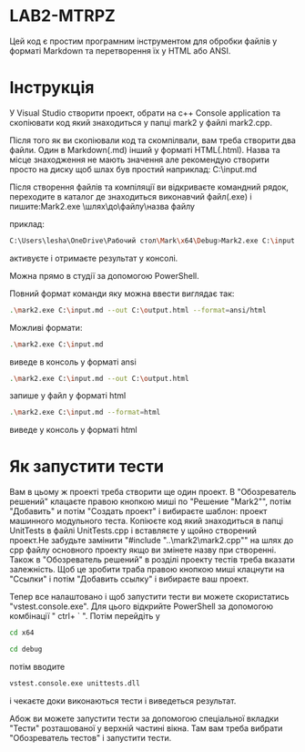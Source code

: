 # LAB2-MTRPZ

Цей код є простим програмним інструментом для обробки файлів у форматі Markdown та перетворення їх у HTML або ANSI.

# Інструкція

У Visual Studio створити проект, обрати на с++ Сonsole application та скопіювати код який знаходиться у папці mark2 у файлі mark2.cpp.

Після того як ви скопіювали код та скомпілвали, вам треба створити два файли. Один в Markdown(.md) інший у форматі HTML(.html).
Назва та місце знаходження не мають значення але рекомендую створити просто на диску щоб шлах був простий наприклад: C:\input.md

Після створення файлів та компіляції ви відкриваєте командний рядок,
переходите в каталог де знаходиться виконавчий файл(.exe) і пишите:Mark2.exe \шлях\до\файлу\назва файлу 

приклад:
```bash
C:\Users\lesha\OneDrive\Рабочий стол\Mark\x64\Debug>Mark2.exe C:\input.md
```
активуєте і отримаєте результат у консолі.

Можна прямо в студії за допомогою PowerShell.

Повний формат команди яку можна ввести виглядає так:

```bash
.\mark2.exe C:\input.md --out C:\output.html --format=ansi/html
```
Можливі формати:
```bash
.\mark2.exe C:\input.md
```
виведе в консоль у форматі ansi

```bash
.\mark2.exe C:\input.md --out C:\output.html
```
запише у файл у форматі html

```bash
.\mark2.exe C:\input.md --format=html
```
виведе у консоль у форматі html

# Як запустити тести

Вам в цьому ж проекті треба створити ще один проект.
В "Обозреватель решений" клацаєте правою кнопкою миші по "Решение "Mark2"", потім "Добавить" и потім "Создать проект" і вибираєте шаблон: проект машинного модульного теста.
Копіюєте код який знаходиться в папці UnitTests в файлі UnitTests.сpp і вставляєте у щойно створений проект.Не забудьте замінити "#include "..\mark2\mark2.cpp"" на шлях до cpp файлу основного проекту якщо ви змінете назву при створенні. Також в "Обозреватель решений" в розділі проекту тестів треба вказати залежність.
Щоб це зробити траба правою кнопкою миші клацнути на "Ссылки" і потім "Добавить ссылку" і вибираєте ваш проект. 

Тепер все налаштовано і щоб запустити тести ви можете скористатись "vstest.console.exe". Для цього відкрийте PowerShell за допомогою комбінації " ctrl+ ` ".
Потім перейдіть у 
```bash
cd x64
```
```bash
cd debug
```
потім вводите
```bash
vstest.console.exe unittests.dll
```
і чекаєте доки виконаються тести і виведеться результат.

Абож ви можете запустити тести за допомогою спеціальної вкладки "Тести" розташованої у верхній частині вікна.
Там вам треба вибрати "Обозреватель тестов" і запустити тести.
